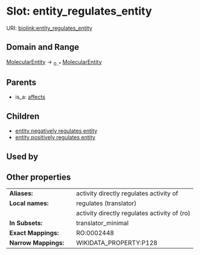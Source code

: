 
# Slot: entity_regulates_entity




URI: [biolink:entity_regulates_entity](https://w3id.org/biolink/vocab/entity_regulates_entity)


## Domain and Range

[MolecularEntity](MolecularEntity.md) ->  <sub>0..*</sub>
 [MolecularEntity](MolecularEntity.md)

## Parents

 *  is_a: [affects](affects.md)

## Children

 *  [entity negatively regulates entity](entity_negatively_regulates_entity.md)
 *  [entity positively regulates entity](entity_positively_regulates_entity.md)

## Used by


## Other properties

|  |  |  |
| --- | --- | --- |
| **Aliases:** | | activity directly regulates activity of |
| **Local names:** | | regulates (translator) |
|  | | activity directly regulates activity of (ro) |
| **In Subsets:** | | translator_minimal |
| **Exact Mappings:** | | RO:0002448 |
| **Narrow Mappings:** | | WIKIDATA_PROPERTY:P128 |

